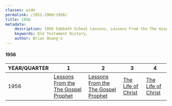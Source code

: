 ```yaml
---
classes: wide
permalink: /1951-1960/1956/
title: 1956
metadata:
    description: 1956 Sabbath School Lessons, Lessons From the The Gospel Prophet, Lessons From the The Gospel Prophet, The Life of Christ, The Life of Christ
    keywords: Old Testament History,
    author: Brian Onang'o
---
```


#### 1956

YEAR/QUARTER |   1  | 2| 3| 4
-------------|------------|---|--|---
1956   |  [Lessons From the The Gospel Prophet](/1951-1960/1956/quarter1) | [Lessons From the The Gospel Prophet](/1951-1960/1956/quarter2) | [The Life of Christ](/1951-1960/1956/quarter3) | [The Life of Christ](/1951-1960/1956/quarter4) |
 